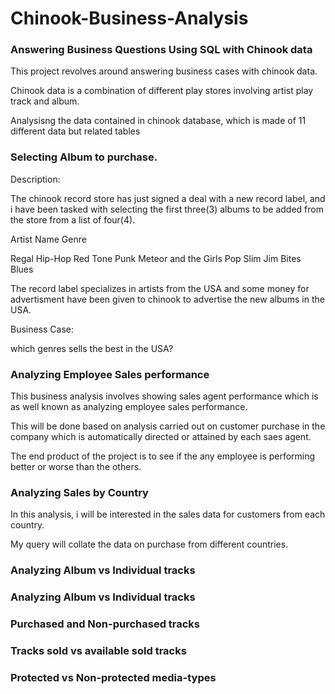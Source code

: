 # Chinook-Business-Analysis

### Answering Business Questions Using SQL with Chinook data

This project revolves around answering business cases with chinook data. 

Chinook data is a combination of different play stores involving artist play track and album.

Analysisng  the data contained in chinook database, which is made of 11 different data but related tables


### Selecting Album to purchase.

Description:

The chinook record store has just signed a deal with a new record label, and i have been tasked with selecting the first three(3) albums to be added from the store from a list of four(4).

Artist Name	             Genre

Regal	                 Hip-Hop
Red Tone	             Punk
Meteor and the Girls	 Pop
Slim Jim Bites	         Blues


The record label specializes in artists from the USA and some money for advertisment have been given to chinook to advertise the new albums in the USA.

Business Case:

which genres sells the best in the USA?


### Analyzing Employee Sales performance

This business analysis involves showing sales agent performance which is as well known as analyzing employee sales performance.

This will be done based on analysis carried out on customer purchase in the company which is automatically directed or attained by each saes agent.

The end product of the project is to see if the any employee is performing better or worse than the others.



### Analyzing Sales by Country

In this analysis, i will be interested in the sales data for customers from each country.

My query will collate the data on purchase from different countries.

### Analyzing  Album vs Individual tracks
### Analyzing  Album vs Individual tracks

### Purchased and Non-purchased tracks

### Tracks sold vs available sold tracks

### Protected vs Non-protected media-types
